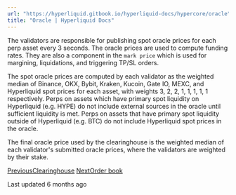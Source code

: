 ```yaml
---
url: "https://hyperliquid.gitbook.io/hyperliquid-docs/hypercore/oracle"
title: "Oracle | Hyperliquid Docs"
---
```


The validators are responsible for publishing spot oracle prices for each perp asset every 3 seconds. The oracle prices are used to compute funding rates. They are also a component in the `mark price` which is used for margining, liquidations, and triggering TP/SL orders.

The spot oracle prices are computed by each validator as the weighted median of Binance, OKX, Bybit, Kraken, Kucoin, Gate IO, MEXC, and Hyperliquid spot prices for each asset, with weights 3, 2, 2, 1, 1, 1, 1, 1 respectively. Perps on assets which have primary spot liquidity on Hyperliquid (e.g. HYPE) do not include external sources in the oracle until sufficient liquidity is met. Perps on assets that have primary spot liquidity outside of Hyperliquid (e.g. BTC) do not include Hyperliquid spot prices in the oracle.

The final oracle price used by the clearinghouse is the weighted median of each validator's submitted oracle prices, where the validators are weighted by their stake.

[PreviousClearinghouse](https://hyperliquid.gitbook.io/hyperliquid-docs/hypercore/clearinghouse) [NextOrder book](https://hyperliquid.gitbook.io/hyperliquid-docs/hypercore/order-book)

Last updated 6 months ago